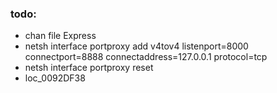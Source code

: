 ### todo:

*   chan file Express
*   netsh interface portproxy add v4tov4 listenport=8000 connectport=8888 connectaddress=127.0.0.1 protocol=tcp
*   netsh interface portproxy reset
*   loc_0092DF38


